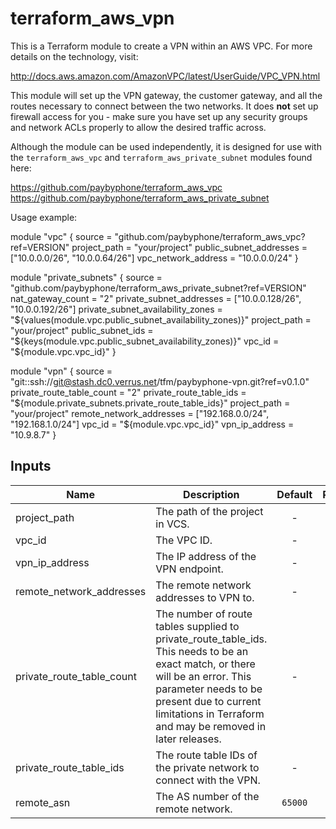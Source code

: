 
# terraform_aws_vpn

This is a Terraform module to create a VPN within an AWS VPC. For more details
on the technology, visit:

http://docs.aws.amazon.com/AmazonVPC/latest/UserGuide/VPC_VPN.html

This module will set up the VPN gateway, the customer gateway, and all the
routes necessary to connect between the two networks. It does **not** set up
firewall access for you - make sure you have set up any security groups and
network ACLs properly to allow the desired traffic across.

Although the module can be used independently, it is designed for use with
the `terraform_aws_vpc` and `terraform_aws_private_subnet` modules found
here:

https://github.com/paybyphone/terraform_aws_vpc
https://github.com/paybyphone/terraform_aws_private_subnet

Usage example:

module "vpc" {
  source                  = "github.com/paybyphone/terraform_aws_vpc?ref=VERSION"
  project_path            = "your/project"
  public_subnet_addresses = ["10.0.0.0/26", "10.0.0.64/26"]
  vpc_network_address     = "10.0.0.0/24"
}

module "private_subnets" {
  source                            = "github.com/paybyphone/terraform_aws_private_subnet?ref=VERSION"
  nat_gateway_count                 = "2"
  private_subnet_addresses          = ["10.0.0.128/26", "10.0.0.192/26"]
  private_subnet_availability_zones = "${values(module.vpc.public_subnet_availability_zones)}"
  project_path                      = "your/project"
  public_subnet_ids                 = "${keys(module.vpc.public_subnet_availability_zones)}"
  vpc_id                            = "${module.vpc.vpc_id}"
}

module "vpn" {
  source                    = "git::ssh://git@stash.dc0.verrus.net/tfm/paybyphone-vpn.git?ref=v0.1.0"
  private_route_table_count = "2"
  private_route_table_ids   = "${module.private_subnets.private_route_table_ids}"
  project_path              = "your/project"
  remote_network_addresses  = ["192.168.0.0/24", "192.168.1.0/24"]
  vpc_id                    = "${module.vpc.vpc_id}"
  vpn_ip_address            = "10.9.8.7"
}



## Inputs

| Name | Description | Default | Required |
|------|-------------|:-----:|:-----:|
| project_path | The path of the project in VCS. | - | yes |
| vpc_id | The VPC ID. | - | yes |
| vpn_ip_address | The IP address of the VPN endpoint. | - | yes |
| remote_network_addresses | The remote network addresses to VPN to. | - | yes |
| private_route_table_count | The number of route tables supplied to private_route_table_ids. This needs to be an exact match, or there will be an error. This parameter needs to be present due to current limitations in Terraform and may be removed in later releases. | - | yes |
| private_route_table_ids | The route table IDs of the private network to connect with the VPN. | - | yes |
| remote_asn | The AS number of the remote network. | `65000` | no |

